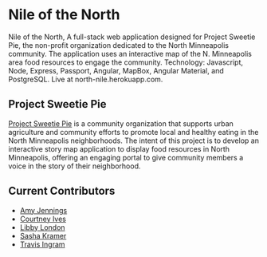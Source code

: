 # Nile of the North

Nile of the North, A full-stack web application designed for Project Sweetie Pie, the non-profit organization dedicated to the North Minneapolis community. The application uses an interactive map of the N. Minneapolis area food resources to engage the community. Technology: Javascript, Node, Express, Passport, Angular, MapBox, Angular Material, and PostgreSQL. Live at north-nile.herokuapp.com.

## Project Sweetie Pie

[Project Sweetie Pie](http://projectsweetiepie.org) is a community organization that supports urban agriculture and community efforts to promote local and healthy eating in the North Minneapolis neighborhoods.  The intent of this project is to develop an interactive story map application to display food resources in North Minneapolis, offering an engaging portal to give community members a voice in the story of their neighborhood.

## Current Contributors
* [Amy Jennings](https://github.com/amyjenningsmn)
* [Courtney Ives](https://github.com/courtneygives)
* [Libby London](https://github.com/libbylondon11)
* [Sasha Kramer](https://github.com/sasham43)
* [Travis Ingram](https://github.com/travisingram)
